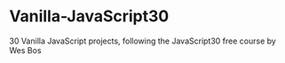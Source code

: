# Vanilla-JavaScript30

30 Vanilla JavaScript projects, following the JavaScript30 free course by Wes Bos
